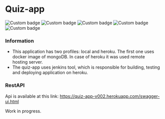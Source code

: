# Quiz-app

![Custom badge](https://img.shields.io/badge/java-11-lightgrey)
![Custom badge](https://img.shields.io/badge/spring_boot-2.6.7-brightgreen)
![Custom badge](https://img.shields.io/badge/lombok-1.18.24-red)
![Custom badge](https://img.shields.io/badge/mongoDB-3.3.3-yellowgreen)
![Custom badge](https://img.shields.io/badge/jenkins-docker--lts-red)

### Information

<ul style="list-style-type:disc">

<li>This application has two profiles: local and heroku. The first one uses docker image of mongoDB. In case of heroku it was used remote hosting server.</li> 
<li>The quiz-app uses jenkins tool, which is responsible for building, testing and deploying application on heroku.</li>

</ul>

### RestAPI

Api is available at this link: https://quiz-app-v002.herokuapp.com/swagger-ui.html


Work in progress.